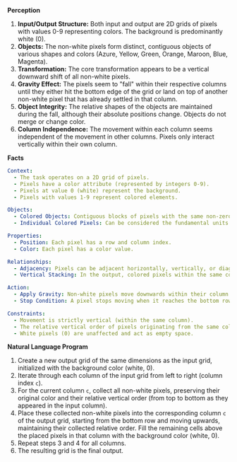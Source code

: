 **Perception**

1.  **Input/Output Structure:** Both input and output are 2D grids of pixels with values 0-9 representing colors. The background is predominantly white (0).
2.  **Objects:** The non-white pixels form distinct, contiguous objects of various shapes and colors (Azure, Yellow, Green, Orange, Maroon, Blue, Magenta).
3.  **Transformation:** The core transformation appears to be a vertical downward shift of all non-white pixels.
4.  **Gravity Effect:** The pixels seem to "fall" within their respective columns until they either hit the bottom edge of the grid or land on top of another non-white pixel that has already settled in that column.
5.  **Object Integrity:** The relative shapes of the objects are maintained during the fall, although their absolute positions change. Objects do not merge or change color.
6.  **Column Independence:** The movement within each column seems independent of the movement in other columns. Pixels only interact vertically within their own column.

**Facts**


```yaml
Context:
  - The task operates on a 2D grid of pixels.
  - Pixels have a color attribute (represented by integers 0-9).
  - Pixels at value 0 (white) represent the background.
  - Pixels with values 1-9 represent colored elements.

Objects:
  - Colored Objects: Contiguous blocks of pixels with the same non-zero color.
  - Individual Colored Pixels: Can be considered the fundamental units affected by the transformation.

Properties:
  - Position: Each pixel has a row and column index.
  - Color: Each pixel has a color value.

Relationships:
  - Adjacency: Pixels can be adjacent horizontally, vertically, or diagonally. (Relevant for object definition, but less so for the core transformation logic).
  - Vertical Stacking: In the output, colored pixels within the same column are stacked vertically from the bottom upwards.

Action:
  - Apply Gravity: Non-white pixels move downwards within their column.
  - Stop Condition: A pixel stops moving when it reaches the bottom row of the grid or the row immediately above another non-white pixel in the same column.

Constraints:
  - Movement is strictly vertical (within the same column).
  - The relative vertical order of pixels originating from the same column is preserved.
  - White pixels (0) are unaffected and act as empty space.
```


**Natural Language Program**

1.  Create a new output grid of the same dimensions as the input grid, initialized with the background color (white, 0).
2.  Iterate through each column of the input grid from left to right (column index `c`).
3.  For the current column `c`, collect all non-white pixels, preserving their original color and their relative vertical order (from top to bottom as they appeared in the input column).
4.  Place these collected non-white pixels into the corresponding column `c` of the output grid, starting from the bottom row and moving upwards, maintaining their collected relative order. Fill the remaining cells above the placed pixels in that column with the background color (white, 0).
5.  Repeat steps 3 and 4 for all columns.
6.  The resulting grid is the final output.